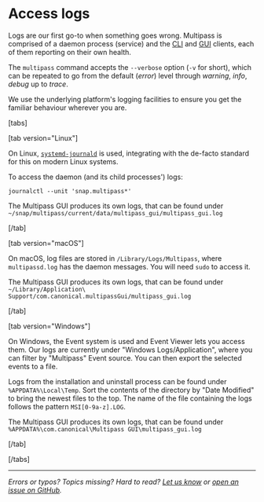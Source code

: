# Access logs
Logs are our first go-to when something goes wrong. Multipass is comprised of a daemon process (service) and the [CLI](/reference/command-line-interface/command-line-interface) and [GUI](/reference/gui-client) clients, each of them reporting on their own health. 

The `multipass` command accepts the `--verbose` option (`-v` for short), which can be repeated to go from the default (*error*) level through *warning*, *info*, *debug* up to *trace*.

We use the underlying platform's logging facilities to ensure you get the familiar behaviour wherever you are.

[tabs]

[tab version="Linux"]

On Linux, [`systemd-journald`](https://www.freedesktop.org/software/systemd/man/systemd-journald.service.html) is used, integrating with the de-facto standard for this on modern Linux systems.

To access the daemon (and its child processes') logs:

```console
journalctl --unit 'snap.multipass*'
```

The Multipass GUI produces its own logs, that can be found under `~/snap/multipass/current/data/multipass_gui/multipass_gui.log`

[/tab]

[tab version="macOS"]

On macOS, log files are stored in `/Library/Logs/Multipass`, where `multipassd.log` has the daemon messages. You will need `sudo` to access it. 

The Multipass GUI produces its own logs, that can be found under `~/Library/Application\ Support/com.canonical.multipassGui/multipass_gui.log`

[/tab]

[tab version="Windows"]

On Windows, the Event system is used and Event Viewer lets you access them. Our logs are currently under "Windows Logs/Application", where you can filter by "Multipass" Event source. You can then export the selected events to a file.

Logs from the installation and uninstall process can be found under `%APPDATA%\Local\Temp`. Sort the contents of the directory by "Date Modified" to bring the newest files to the top. The name of the file containing the logs follows the pattern `MSI[0-9a-z].LOG`.

The Multipass GUI produces its own logs, that can be found under `%APPDATA%\com.canonical\Multipass GUI\multipass_gui.log`

[/tab]

[/tabs]

---

*Errors or typos? Topics missing? Hard to read? <a href="https://docs.google.com/forms/d/e/1FAIpQLSd0XZDU9sbOCiljceh3rO_rkp6vazy2ZsIWgx4gsvl_Sec4Ig/viewform?usp=pp_url&entry.317501128=https://multipass.run/docs/accessing-logs" target="_blank">Let us know</a> or <a href="https://github.com/canonical/multipass/issues/new/choose" target="_blank">open an issue on GitHub</a>.*

